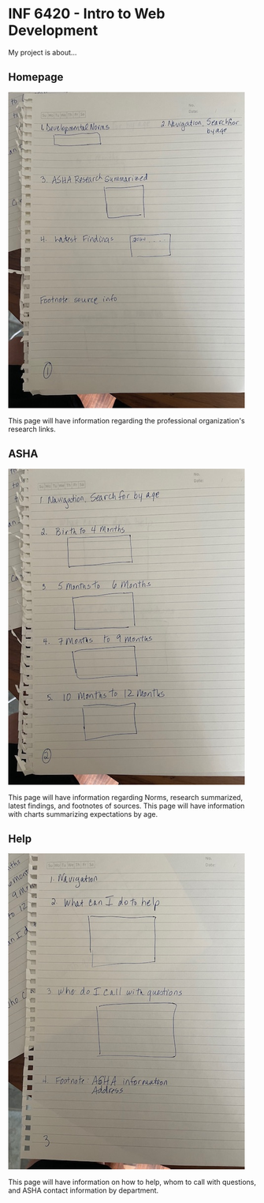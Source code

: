 # INF 6420 - Intro to Web Development

My project is about...

## Homepage

![Wireframe of Homepage](wireframes/wireframes1.png)

This page will have information regarding the professional organization's research links.

## ASHA

![Wireframe of Homepage](wireframes/wireframes-2.png)

This page will have information regarding Norms, research summarized, latest findings, and footnotes of sources. This page will have information with charts summarizing expectations by age.

## Help

![Wireframe of Homepage](wireframes/wireframes-3.png)

This page will have information on how to help, whom to call with questions, and ASHA contact information by department. 